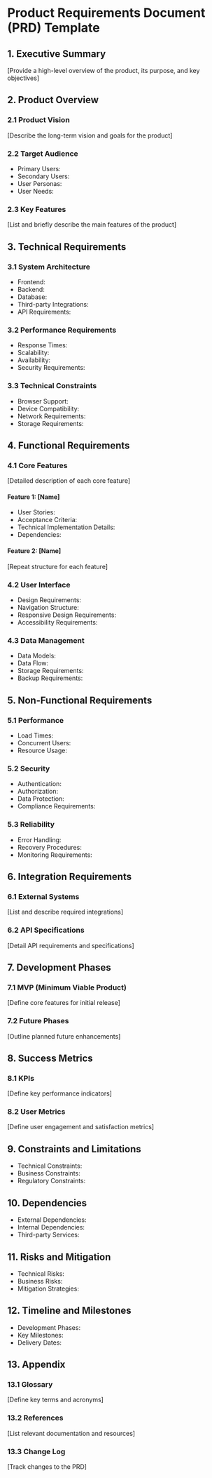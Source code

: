 # Product Requirements Document (PRD) Template

## 1. Executive Summary
[Provide a high-level overview of the product, its purpose, and key objectives]

## 2. Product Overview
### 2.1 Product Vision
[Describe the long-term vision and goals for the product]

### 2.2 Target Audience
- Primary Users:
- Secondary Users:
- User Personas:
- User Needs:

### 2.3 Key Features
[List and briefly describe the main features of the product]

## 3. Technical Requirements
### 3.1 System Architecture
- Frontend:
- Backend:
- Database:
- Third-party Integrations:
- API Requirements:

### 3.2 Performance Requirements
- Response Times:
- Scalability:
- Availability:
- Security Requirements:

### 3.3 Technical Constraints
- Browser Support:
- Device Compatibility:
- Network Requirements:
- Storage Requirements:

## 4. Functional Requirements
### 4.1 Core Features
[Detailed description of each core feature]

#### Feature 1: [Name]
- User Stories:
- Acceptance Criteria:
- Technical Implementation Details:
- Dependencies:

#### Feature 2: [Name]
[Repeat structure for each feature]

### 4.2 User Interface
- Design Requirements:
- Navigation Structure:
- Responsive Design Requirements:
- Accessibility Requirements:

### 4.3 Data Management
- Data Models:
- Data Flow:
- Storage Requirements:
- Backup Requirements:

## 5. Non-Functional Requirements
### 5.1 Performance
- Load Times:
- Concurrent Users:
- Resource Usage:

### 5.2 Security
- Authentication:
- Authorization:
- Data Protection:
- Compliance Requirements:

### 5.3 Reliability
- Error Handling:
- Recovery Procedures:
- Monitoring Requirements:

## 6. Integration Requirements
### 6.1 External Systems
[List and describe required integrations]

### 6.2 API Specifications
[Detail API requirements and specifications]

## 7. Development Phases
### 7.1 MVP (Minimum Viable Product)
[Define core features for initial release]

### 7.2 Future Phases
[Outline planned future enhancements]

## 8. Success Metrics
### 8.1 KPIs
[Define key performance indicators]

### 8.2 User Metrics
[Define user engagement and satisfaction metrics]

## 9. Constraints and Limitations
- Technical Constraints:
- Business Constraints:
- Regulatory Constraints:

## 10. Dependencies
- External Dependencies:
- Internal Dependencies:
- Third-party Services:

## 11. Risks and Mitigation
- Technical Risks:
- Business Risks:
- Mitigation Strategies:

## 12. Timeline and Milestones
- Development Phases:
- Key Milestones:
- Delivery Dates:

## 13. Appendix
### 13.1 Glossary
[Define key terms and acronyms]

### 13.2 References
[List relevant documentation and resources]

### 13.3 Change Log
[Track changes to the PRD] 